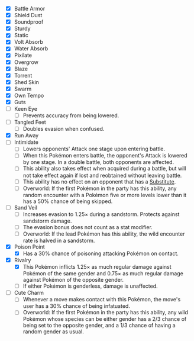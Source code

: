 - [x] Battle Armor
- [x] Shield Dust
- [x] Soundproof
- [x] Sturdy
- [x] Static
- [x] Volt Absorb
- [x] Water Absorb
- [x] Pixilate
- [x] Overgrow
- [x] Blaze
- [x] Torrent
- [x] Shed Skin
- [x] Swarm
- [x] Own Tempo
- [x] Guts
- [ ] Keen Eye
	- [ ] Prevents accuracy from being lowered.
- [ ] Tangled Feet
	- [ ] Doubles evasion when confused.
- [x] Run Away
- [ ] Intimidate
	- [ ] Lowers opponents' Attack one stage upon entering battle.
	- [ ] When this Pokémon enters battle, the opponent's Attack is lowered by one stage. In a double battle, both opponents are affected.
	- [ ] This ability also takes effect when acquired during a battle, but will not take effect again if lost and reobtained without leaving battle.
	- [ ] This ability has no effect on an opponent that has a [Substitute](https://veekun.com/dex/moves/substitute).
	- [ ] Overworld: If the first Pokémon in the party has this ability, any random encounter with a Pokémon five or more levels lower than it has a 50% chance of being skipped.
- [ ] Sand Veil
	- [ ] Increases evasion to 1.25× during a sandstorm. Protects against sandstorm damage.
	- [ ] The evasion bonus does not count as a stat modifier.
	- [ ] Overworld: If the lead Pokémon has this ability, the wild encounter rate is halved in a sandstorm.
- [x] Poison Point
	- [x] Has a 30% chance of poisoning attacking Pokémon on contact.
- [x] Rivalry
	- [x] This Pokémon inflicts 1.25× as much regular damage against Pokémon of the same gender and 0.75× as much regular damage against Pokémon of the opposite gender.
	- [ ] If either Pokémon is genderless, damage is unaffected.
- [ ] Cute Charm
	- [ ] Whenever a move makes contact with this Pokémon, the move's user has a 30% chance of being infatuated.
	- [ ] Overworld: If the first Pokémon in the party has this ability, any wild Pokémon whose species can be either gender has a 2/3 chance of being set to the opposite gender, and a 1/3 chance of having a random gender as usual.